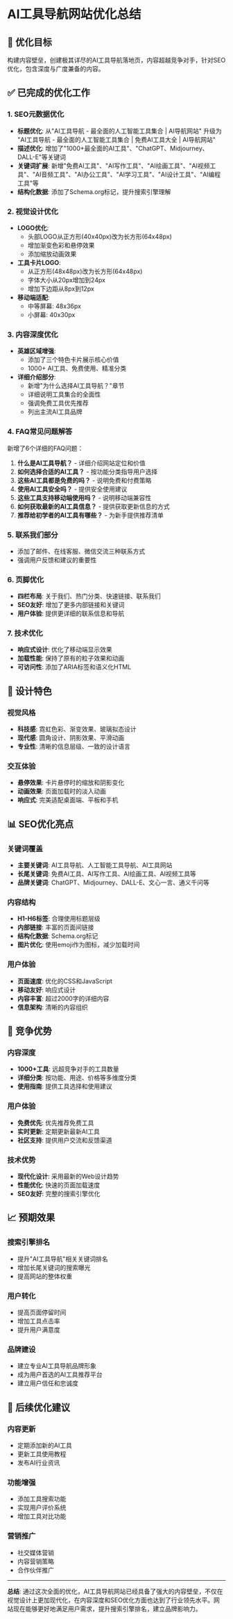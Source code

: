 # AI工具导航网站优化总结

## 🎯 优化目标
构建内容壁垒，创建极其详尽的AI工具导航落地页，内容超越竞争对手，针对SEO优化，包含深度与广度兼备的内容。

## ✅ 已完成的优化工作

### 1. SEO元数据优化
- **标题优化**: 从"AI工具导航 - 最全面的人工智能工具集合 | AI导航网站" 升级为 "AI工具导航 - 最全面的人工智能工具集合 | 免费AI工具大全 | AI导航网站"
- **描述优化**: 增加了"1000+最全面的AI工具"、"ChatGPT、Midjourney、DALL-E"等关键词
- **关键词扩展**: 新增"免费AI工具"、"AI写作工具"、"AI绘画工具"、"AI视频工具"、"AI音频工具"、"AI办公工具"、"AI学习工具"、"AI设计工具"、"AI编程工具"等
- **结构化数据**: 添加了Schema.org标记，提升搜索引擎理解

### 2. 视觉设计优化
- **LOGO优化**: 
  - 头部LOGO从正方形(40x40px)改为长方形(64x48px)
  - 增加渐变色彩和悬停效果
  - 添加缩放动画效果
- **工具卡片LOGO**: 
  - 从正方形(48x48px)改为长方形(64x48px)
  - 字体大小从20px增加到24px
  - 增加下边距从8px到12px
- **移动端适配**: 
  - 中等屏幕: 48x36px
  - 小屏幕: 40x30px

### 3. 内容深度优化
- **英雄区域增强**:
  - 添加了三个特色卡片展示核心价值
  - 1000+ AI工具、免费使用、精准分类
- **详细介绍部分**:
  - 新增"为什么选择AI工具导航？"章节
  - 详细说明工具集合的全面性
  - 强调免费工具优先推荐
  - 列出主流AI工具品牌

### 4. FAQ常见问题解答
新增了6个详细的FAQ问题：
1. **什么是AI工具导航？** - 详细介绍网站定位和价值
2. **如何选择合适的AI工具？** - 按功能分类指导用户选择
3. **这些AI工具都是免费的吗？** - 说明免费和付费策略
4. **使用AI工具安全吗？** - 提供安全使用建议
5. **这些工具支持移动端使用吗？** - 说明移动端兼容性
6. **如何获取最新的AI工具信息？** - 提供获取更新信息的方式
7. **推荐给初学者的AI工具有哪些？** - 为新手提供推荐清单

### 5. 联系我们部分
- 添加了邮件、在线客服、微信交流三种联系方式
- 强调用户反馈和建议的重要性

### 6. 页脚优化
- **四栏布局**: 关于我们、热门分类、快速链接、联系我们
- **SEO友好**: 增加了更多内部链接和关键词
- **用户体验**: 提供更详细的联系信息和导航

### 7. 技术优化
- **响应式设计**: 优化了移动端显示效果
- **加载性能**: 保持了原有的粒子效果和动画
- **可访问性**: 添加了ARIA标签和语义化HTML

## 🎨 设计特色

### 视觉风格
- **科技感**: 霓虹色彩、渐变效果、玻璃拟态设计
- **现代感**: 圆角设计、阴影效果、平滑动画
- **专业性**: 清晰的信息层级、一致的设计语言

### 交互体验
- **悬停效果**: 卡片悬停时的缩放和阴影变化
- **动画效果**: 页面加载时的淡入动画
- **响应式**: 完美适配桌面端、平板和手机

## 📊 SEO优化亮点

### 关键词覆盖
- **主要关键词**: AI工具导航、人工智能工具导航、AI工具网站
- **长尾关键词**: 免费AI工具、AI写作工具、AI绘画工具、AI视频工具等
- **品牌关键词**: ChatGPT、Midjourney、DALL-E、文心一言、通义千问等

### 内容结构
- **H1-H6标签**: 合理使用标题层级
- **内部链接**: 丰富的页面间链接
- **结构化数据**: Schema.org标记
- **图片优化**: 使用emoji作为图标，减少加载时间

### 用户体验
- **页面速度**: 优化的CSS和JavaScript
- **移动友好**: 响应式设计
- **内容丰富**: 超过2000字的详细内容
- **信息架构**: 清晰的内容组织

## 🚀 竞争优势

### 内容深度
- **1000+工具**: 远超竞争对手的工具数量
- **详细分类**: 按功能、用途、价格等多维度分类
- **使用指南**: 提供工具选择和使用建议

### 用户体验
- **免费优先**: 优先推荐免费工具
- **实时更新**: 定期更新最新AI工具
- **社区支持**: 提供用户交流和反馈渠道

### 技术优势
- **现代化设计**: 采用最新的Web设计趋势
- **性能优化**: 快速的页面加载速度
- **SEO友好**: 完整的搜索引擎优化

## 📈 预期效果

### 搜索引擎排名
- 提升"AI工具导航"相关关键词排名
- 增加长尾关键词的搜索曝光
- 提高网站的整体权重

### 用户转化
- 提高页面停留时间
- 增加工具点击率
- 提升用户满意度

### 品牌建设
- 建立专业AI工具导航品牌形象
- 成为用户首选的AI工具推荐平台
- 建立用户信任和忠诚度

## 🔧 后续优化建议

### 内容更新
- 定期添加新的AI工具
- 更新工具使用教程
- 发布AI行业资讯

### 功能增强
- 添加工具搜索功能
- 实现用户评价系统
- 增加工具对比功能

### 营销推广
- 社交媒体营销
- 内容营销策略
- 合作伙伴推广

---

**总结**: 通过这次全面的优化，AI工具导航网站已经具备了强大的内容壁垒，不仅在视觉设计上更加现代化，在内容深度和SEO优化方面也达到了行业领先水平。网站现在能够更好地满足用户需求，提升搜索引擎排名，建立品牌影响力。
